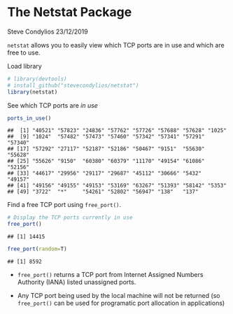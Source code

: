 The Netstat Package
================
Steve Condylios
23/12/2019

`netstat` allows you to easily view which TCP ports are in use and which
are free to use.

Load library

``` r
# library(devtools)
# install_github("stevecondylios/netstat")
library(netstat)
```

See which TCP ports are *in
    use*

``` r
ports_in_use()
```

    ##  [1] "40521" "57823" "24836" "57762" "57726" "57688" "57628" "1025" 
    ##  [9] "1024"  "57482" "57473" "57460" "57342" "57341" "57291" "57340"
    ## [17] "57292" "27117" "52187" "52186" "50467" "9151"  "55630" "55628"
    ## [25] "55626" "9150"  "60380" "60379" "11170" "49154" "61086" "52156"
    ## [33] "44617" "29956" "29117" "29687" "45112" "30666" "5432"  "49157"
    ## [41] "49156" "49155" "49153" "53169" "63267" "51393" "58142" "5353" 
    ## [49] "3722"  "*"     "54261" "52802" "56947" "138"   "137"

Find a free TCP port using `free_port()`.

``` r
# Display the TCP ports currently in use
free_port()
```

    ## [1] 14415

``` r
free_port(random=T)
```

    ## [1] 8592

  - `free_port()` returns a TCP port from Internet Assigned Numbers
    Authority (IANA) listed unassigned ports.

  - Any TCP port being used by the local machine will not be returned
    (so `free_port()` can be used for programatic port allocation in
    applications)
